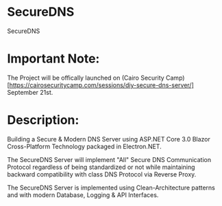 # SecureDNS
SecureDNS

# Important Note:
The Project will be offically launched on (Cairo Security Camp)[https://cairosecuritycamp.com/sessions/diy-secure-dns-server/] September 21st.

# Description:
Building a Secure & Modern DNS Server using ASP.NET Core 3.0 Blazor Cross-Platform Technology packaged in Electron.NET. 

The SecureDNS Server will implement "All" Secure DNS Communication Protocol regardless of being standardized or not while maintaining backward compatibility with class DNS Protocol via Reverse Proxy.

The SecureDNS Server is implemented using Clean-Architecture patterns and with modern Database, Logging & API Interfaces.